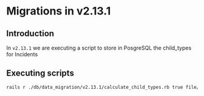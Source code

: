 <!-- Copyright (c) 2014 - 2025 UNICEF. All rights reserved. -->

Migrations in v2.13.1
========

## Introduction
In `v2.13.1` we are executing a script to store in PosgreSQL the child_types for Incidents

## Executing scripts

```bash
rails r ./db/data_migration/v2.13.1/calculate_child_types.rb true file/path.txt
```


